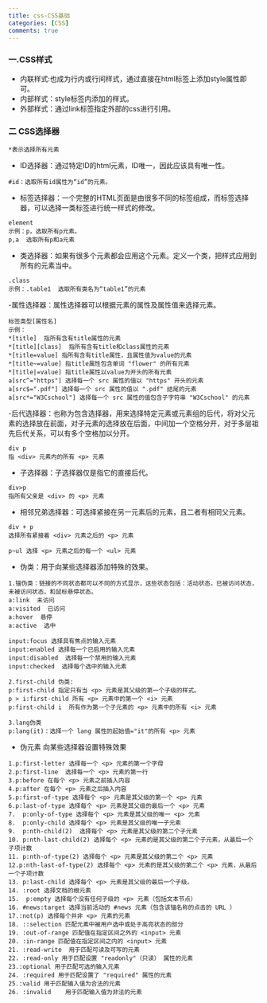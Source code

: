 ```yaml
---
title: css-CSS基础
categories: [CSS]
comments: true
---
```

### 一.CSS样式
- 内联样式:也成为行内或行间样式，通过直接在html标签上添加style属性即可。
- 内部样式：style标签内添加的样式。
- 外部样式：通过link标签指定外部的css进行引用。
### 二 CSS选择器
```
*表示选择所有元素
```
- ID选择器：通过特定ID的html元素，ID唯一，因此应该具有唯一性。
```
#id：选取所有id属性为“id”的元素。
```
- 标签选择器：一个完整的HTML页面是由很多不同的标签组成，而标签选择器，可以选择一类标签进行统一样式的修改。
```
element
示例：p，选取所有p元素。
p,a  选取所有p和a元素
```

- 类选择器：如果有很多个元素都会应用这个元素。定义一个类，把样式应用到所有的元素当中。
```
.class
示例：.table1  选取所有类名为“table1”的元素
```
-属性选择器：属性选择器可以根据元素的属性及属性值来选择元素。
```
标签类型[属性名]
示例：
*[title]  指所有含有title属性的元素
*[title][class]  指所有含有title和class属性的元素
*[title=value] 指所有含有title属性，且属性值为value的元素 
*[title~=value] 指title属性包含单词 "flower" 的所有元素 
*[title|=value] 指title属性以value为开头的所有元素	
a[src^="https"] 选择每一个 src 属性的值以 "https" 开头的元素
a[src$=".pdf"] 选择每一个 src 属性的值以 ".pdf" 结尾的元素
a[src*="W3Cschool"] 选择每一个 src 属性的值包含子字符串 "W3Cschool" 的元素
```
-后代选择器：也称为包含选择器，用来选择特定元素或元素组的后代，将对父元素的选择放在前面，对子元素的选择放在后面，中间加一个空格分开，对于多层祖先后代关系，可以有多个空格加以分开。
```
div p 
指 <div> 元素内的所有 <p> 元素
```

- 子选择器：子选择器仅是指它的直接后代。
```
div>p 
指所有父亲是 <div> 的 <p> 元素
```
- 相邻兄弟选择器：可选择紧接在另一元素后的元素，且二者有相同父元素。
```
div + p 
选择所有紧接着 <div> 元素之后的 <p> 元素

p~ul 选择 <p> 元素之后的每一个 <ul> 元素
```
- 伪类：用于向某些选择器添加特殊的效果。
```
1.锚伪类：链接的不同状态都可以不同的方式显示，这些状态包括：活动状态，已被访问状态，未被访问状态，和鼠标悬停状态。
a:link  未访问 
a:visited  已访问
a:hover  悬停
a:active  选中

input:focus 选择具有焦点的输入元素
input:enabled 选择每一个已启用的输入元素
input:disabled  选择每一个禁用的输入元素
input:checked  选择每个选中的输入元素

2.first-child 伪类:
p:first-child 指定只有当 <p> 元素是其父级的第一个子级的样式。
p > i:first-child 所有 <p> 元素中的第一个 <i> 元素
p:first-child i  所有作为第一个子元素的 <p> 元素中的所有 <i> 元素

3.lang伪类
p:lang(it)：选择一个 lang 属性的起始值="it"的所有 <p> 元素
```
- 伪元素
向某些选择器设置特殊效果
```
1.p:first-letter 选择每一个 <p> 元素的第一个字母
2.p:first-line  选择每一个 <p> 元素的第一行
3.p:before 在每个 <p> 元素之前插入内容
4.p:after 在每个 <p> 元素之后插入内容
5.p:first-of-type 选择每个 <p> 元素是其父级的第一个 <p> 元素
6.p:last-of-type 选择每个 <p> 元素是其父级的最后一个 <p> 元素
7.	p:only-of-type 选择每个 <p> 元素是其父级的唯一 <p> 元素
8.	p:only-child 选择每个 <p> 元素是其父级的唯一子元素
9.	p:nth-child(2) 	选择每个 <p> 元素是其父级的第二个子元素
10. p:nth-last-child(2) 选择每个 <p> 元素的是其父级的第二个子元素，从最后一个子项计数
11. p:nth-of-type(2) 选择每个 <p> 元素是其父级的第二个 <p> 元素
12.p:nth-last-of-type(2) 选择每个 <p> 元素的是其父级的第二个 <p> 元素，从最后一个子项计数
13.	p:last-child 选择每个 <p> 元素是其父级的最后一个子级。
14.	:root 选择文档的根元素
15.  p:empty 选择每个没有任何子级的 <p> 元素（包括文本节点）
16. #news:target 选择当前活动的 #news 元素（包含该锚名称的点击的 URL ）
17.:not(p) 选择每个并非 <p> 元素的元素
18. ::selection 匹配元素中被用户选中或处于高亮状态的部分
19. :out-of-range 匹配值在指定区间之外的 <input> 元素
20. :in-range 匹配值在指定区间之内的 <input> 元素
21. :read-write  用于匹配可读及可写的元素
22. :read-only 用于匹配设置 "readonly"（只读） 属性的元素
23.:optional 用于匹配可选的输入元素
24. :required 用于匹配设置了 "required" 属性的元素
25.:valid 用于匹配输入值为合法的元素
26.	:invalid 	用于匹配输入值为非法的元素
```